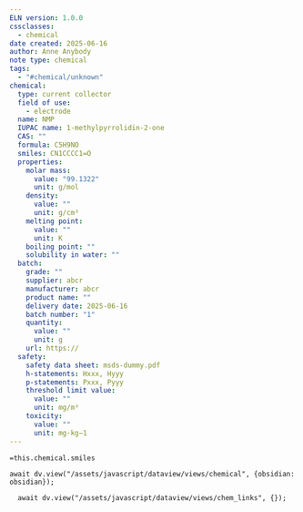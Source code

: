```yaml
---
ELN version: 1.0.0
cssclasses:
  - chemical
date created: 2025-06-16
author: Anne Anybody
note type: chemical
tags:
  - "#chemical/unknown"
chemical:
  type: current collector
  field of use:
    - electrode
  name: NMP
  IUPAC name: 1-methylpyrrolidin-2-one
  CAS: ""
  formula: C5H9NO
  smiles: CN1CCCC1=O
  properties:
    molar mass:
      value: "99.1322"
      unit: g/mol
    density:
      value: ""
      unit: g/cm³
    melting point:
      value: ""
      unit: K
    boiling point: ""
    solubility in water: ""
  batch:
    grade: ""
    supplier: abcr
    manufacturer: abcr
    product name: ""
    delivery date: 2025-06-16
    batch number: "1"
    quantity:
      value: ""
      unit: g
    url: https://
  safety:
    safety data sheet: msds-dummy.pdf
    h-statements: Hxxx, Hyyy
    p-statements: Pxxx, Pyyy
    threshold limit value:
      value: ""
      unit: mg/m³
    toxicity:
      value: ""
      unit: mg·kg−1
---
```


```smiles
=this.chemical.smiles
```

```dataviewjs
await dv.view("/assets/javascript/dataview/views/chemical", {obsidian: obsidian});
```

```dataviewjs
  await dv.view("/assets/javascript/dataview/views/chem_links", {});
```

